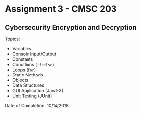 # Assignment 3 - CMSC 203
## Cybersecurity Encryption and Decryption

Topics:
- Variables
- Console Input/Output
- Constants
- Conditions (```if```-```else```)
- Loops (```for```)
- Static Methods
- Objects
- Data Structures
- GUI Application (JavaFX)
- Unit Testing (JUnit)

Date of Completion: 10/14/2018
